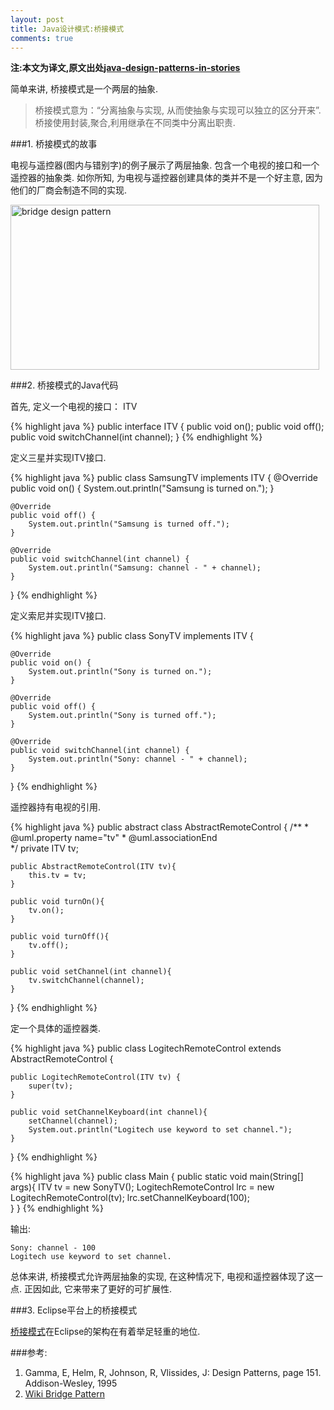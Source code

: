 ```yaml
---
layout: post
title: Java设计模式:桥接模式
comments: true
---
```


**注:本文为译文,原文出处[java-design-patterns-in-stories](http://www.programcreek.com/java-design-patterns-in-stories/)**

简单来讲, 桥接模式是一个两层的抽象.

> 桥接模式意为：“分离抽象与实现, 从而使抽象与实现可以独立的区分开来”. 
> 桥接使用封装,聚合,利用继承在不同类中分离出职责.




###1. 桥接模式的故事

电视与遥控器(图内与错别字)的例子展示了两层抽象. 包含一个电视的接口和一个遥控器的抽象类. 如你所知, 为电视与遥控器创建具体的类并不是一个好主意, 因为他们的厂商会制造不同的实现.

<img src="http://www.programcreek.com/wp-content/uploads/2011/10/bridge.jpg" alt="bridge design pattern" title="bridge" width="494" height="264" class="alignleft size-full wp-image-4467">

###2. 桥接模式的Java代码

首先, 定义一个电视的接口： ITV

{% highlight java %}
public interface ITV {
    public void on();
    public void off();
    public void switchChannel(int channel);
}
{% endhighlight %}

定义三星并实现ITV接口.

{% highlight java %}
public class SamsungTV implements ITV {
    @Override
    public void on() {
        System.out.println("Samsung is turned on.");
    }
 
    @Override
    public void off() {
        System.out.println("Samsung is turned off.");
    }
 
    @Override
    public void switchChannel(int channel) {
        System.out.println("Samsung: channel - " + channel);
    }
}
{% endhighlight %}

定义索尼并实现ITV接口.

{% highlight java %}
public class SonyTV implements ITV {
 
    @Override
    public void on() {
        System.out.println("Sony is turned on.");
    }
 
    @Override
    public void off() {
        System.out.println("Sony is turned off.");
    }
 
    @Override
    public void switchChannel(int channel) {
        System.out.println("Sony: channel - " + channel);
    }
}
{% endhighlight %}

遥控器持有电视的引用.

{% highlight java %}
public abstract class AbstractRemoteControl {
    /**
     * @uml.property  name="tv"
     * @uml.associationEnd  
     */
    private ITV tv;
 
    public AbstractRemoteControl(ITV tv){
        this.tv = tv;
    }
 
    public void turnOn(){
        tv.on();
    }
 
    public void turnOff(){
        tv.off();
    }
 
    public void setChannel(int channel){
        tv.switchChannel(channel);
    }
}
{% endhighlight %}

定一个具体的遥控器类.

{% highlight java %}
public class LogitechRemoteControl extends AbstractRemoteControl {
 
    public LogitechRemoteControl(ITV tv) {
        super(tv);
    }
 
    public void setChannelKeyboard(int channel){
        setChannel(channel);
        System.out.println("Logitech use keyword to set channel.");
    }
}
{% endhighlight %}

{% highlight java %}
public class Main {
    public static void main(String[] args){
        ITV tv = new SonyTV();
        LogitechRemoteControl lrc = new LogitechRemoteControl(tv);
        lrc.setChannelKeyboard(100);    
    }
}
{% endhighlight %}

输出:

```
Sony: channel - 100
Logitech use keyword to set channel.
```

总体来讲, 桥接模式允许两层抽象的实现, 在这种情况下, 电视和遥控器体现了这一点. 正因如此, 它来带来了更好的可扩展性.

###3. Eclipse平台上的桥接模式

[桥接模式](http://www.programcreek.com/2013/02/eclipse-design-patterns-proxy-and-bridge-in-workspace/)在Eclipse的架构在有着举足轻重的地位.

###参考:
1. Gamma, E, Helm, R, Johnson, R, Vlissides, J: Design Patterns, page 151. Addison-Wesley, 1995
2. [Wiki Bridge Pattern](http://en.wikipedia.org/wiki/Bridge_pattern)
